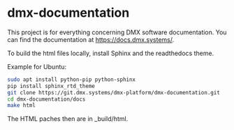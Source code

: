 # dmx-documentation

This project is for everything concerning DMX software documentation. You can find the documentation at https://docs.dmx.systems/.

To build the html files locally, install Sphinx and the readthedocs theme.

Example for Ubuntu:

```bash
sudo apt install python-pip python-sphinx
pip install sphinx_rtd_theme
git clone https://git.dmx.systems/dmx-platform/dmx-documentation.git
cd dmx-documentation/docs
make html
```
The HTML paches then are in _build/html.
